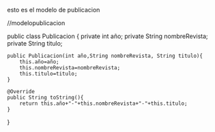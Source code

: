 esto es el modelo de publicacion


//modelopublicacion

public class Publicacion {
    private int año;
    private String nombreRevista;
    private String titulo;
    
    public Publicacion(int año,String nombreRevista, String titulo){
        this.año=año;
        this.nombreRevista=nombreRevista;
        this.titulo=titulo;
    }
    
    @Override
    public String toString(){
        return this.año+"-"+this.nombreRevista+"-"+this.titulo;
    }
}
